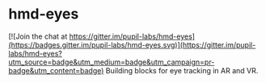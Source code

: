 # hmd-eyes

[![Join the chat at https://gitter.im/pupil-labs/hmd-eyes](https://badges.gitter.im/pupil-labs/hmd-eyes.svg)](https://gitter.im/pupil-labs/hmd-eyes?utm_source=badge&utm_medium=badge&utm_campaign=pr-badge&utm_content=badge)
Building blocks for eye tracking in AR and VR.
